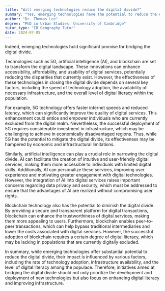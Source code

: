 ```yaml
---
title: "Will emerging technologies reduce the digital divide?"
summary: "Yes, emerging technologies have the potential to reduce the digital divide significantly."
author: "Dr. Thomas Lee"
degree: "PhD in Urban Studies, University of Cambridge"
tutor_type: "IB Geography Tutor"
date: 2024-07-05
---
```


Indeed, emerging technologies hold significant promise for bridging the digital divide.

Technologies such as 5G, artificial intelligence (AI), and blockchain are set to transform the digital landscape. These innovations can enhance accessibility, affordability, and usability of digital services, potentially reducing the disparities that currently exist. However, the effectiveness of these technologies in closing the digital divide depends on several key factors, including the speed of technology adoption, the availability of necessary infrastructure, and the overall level of digital literacy within the population.

For example, 5G technology offers faster internet speeds and reduced latency, which can significantly improve the quality of digital services. This enhancement could entice and empower individuals who are currently excluded from the digital realm. Nevertheless, the successful deployment of 5G requires considerable investment in infrastructure, which may be challenging to achieve in economically disadvantaged regions. Thus, while 5G has the potential to mitigate the digital divide, its effectiveness may be hampered by economic and infrastructural limitations.

Similarly, artificial intelligence can play a crucial role in narrowing the digital divide. AI can facilitate the creation of intuitive and user-friendly digital services, making them more accessible to individuals with limited digital skills. Additionally, AI can personalize these services, improving user experience and motivating greater engagement with digital technologies. However, the integration of AI into digital services raises important concerns regarding data privacy and security, which must be addressed to ensure that the advantages of AI are realized without compromising user rights.

Blockchain technology also has the potential to diminish the digital divide. By providing a secure and transparent platform for digital transactions, blockchain can enhance the trustworthiness of digital services, making them more appealing to users. Furthermore, blockchain enables peer-to-peer transactions, which can help bypass traditional intermediaries and lower the costs associated with digital services. However, the successful adoption of blockchain requires a certain degree of digital literacy, which may be lacking in populations that are currently digitally excluded.

In summary, while emerging technologies offer substantial potential to reduce the digital divide, their impact is influenced by various factors, including the rate of technology adoption, infrastructure availability, and the level of digital literacy among the populace. Therefore, initiatives aimed at bridging the digital divide should not only prioritize the development and deployment of new technologies but also focus on enhancing digital literacy and improving infrastructure.
    